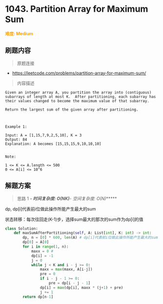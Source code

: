 # 1043. Partition Array for Maximum Sum

**<font color=orange>难度: Medium</font>**

## 刷题内容

> 原题连接

* https://leetcode.com/problems/partition-array-for-maximum-sum/

> 内容描述

```
Given an integer array A, you partition the array into (contiguous) subarrays of length at most K.  After partitioning, each subarray has their values changed to become the maximum value of that subarray.

Return the largest sum of the given array after partitioning.

 

Example 1:

Input: A = [1,15,7,9,2,5,10], K = 3
Output: 84
Explanation: A becomes [15,15,15,9,10,10,10]
 

Note:

1 <= K <= A.length <= 500
0 <= A[i] <= 10^6
```

## 解题方案

> 思路 1
******- 时间复杂度: O(N*K)******- 空间复杂度: O(N)******

dp, dp[i]代表前i位做此操作所能产生最大的sum

状态转移：每次往回走(K-1)步，选择sum最大的那次的sum作为dp[i]的值

```python
class Solution:
    def maxSumAfterPartitioning(self, A: List[int], K: int) -> int:
        dp, n = [0] * 600, len(A) # dp[i]代表前i位做此操作所能产生最大的sum
        dp[0] = A[0]
        for i in range(1, n):
            maxx = 0 # 
            dp[i] = -1
            j = 0
            while j < K and i - j >= 0:
                maxx = max(maxx, A[i-j])
                pre = 0
                if i - j - 1 >= 0:
                    pre = dp[i - j - 1]
                dp[i] = max(dp[i], maxx * (j+1) + pre)
                j += 1
        return dp[n-1]
```
